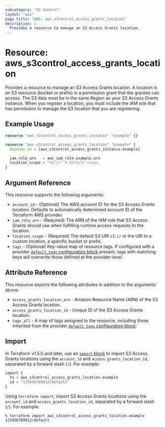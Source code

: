 ```yaml
---
subcategory: "S3 Control"
layout: "aws"
page_title: "AWS: aws_s3control_access_grants_location"
description: |-
  Provides a resource to manage an S3 Access Grants location.
---
```


# Resource: aws_s3control_access_grants_location

Provides a resource to manage an S3 Access Grants location.
A location is an S3 resource (bucket or prefix) in a permission grant that the grantee can access.
The S3 data must be in the same Region as your S3 Access Grants instance.
When you register a location, you must include the IAM role that has permission to manage the S3 location that you are registering.

## Example Usage

```terraform
resource "aws_s3control_access_grants_instance" "example" {}

resource "aws_s3control_access_grants_location" "example" {
  depends_on = [aws_s3control_access_grants_instance.example]

  iam_role_arn   = aws_iam_role.example.arn
  location_scope = "s3://" # Default scope.
}
```

## Argument Reference

This resource supports the following arguments:

* `account_id` - (Optional) The AWS account ID for the S3 Access Grants location. Defaults to automatically determined account ID of the Terraform AWS provider.
* `iam_role_arn` - (Required) The ARN of the IAM role that S3 Access Grants should use when fulfilling runtime access
requests to the location.
* `location_scope` - (Required) The default S3 URI `s3://` or the URI to a custom location, a specific bucket or prefix.
* `tags` - (Optional) Key-value map of resource tags. If configured with a provider [`default_tags` configuration block](https://registry.terraform.io/providers/hashicorp/aws/latest/docs#default_tags-configuration-block) present, tags with matching keys will overwrite those defined at the provider-level.

## Attribute Reference

This resource exports the following attributes in addition to the arguments above:

* `access_grants_location_arn` - Amazon Resource Name (ARN) of the S3 Access Grants location.
* `access_grants_location_id` - Unique ID of the S3 Access Grants location.
* `tags_all` - A map of tags assigned to the resource, including those inherited from the provider [`default_tags` configuration block](https://registry.terraform.io/providers/hashicorp/aws/latest/docs#default_tags-configuration-block).

## Import

In Terraform v1.5.0 and later, use an [`import` block](https://developer.hashicorp.com/terraform/language/import) to import S3 Access Grants locations using the `account_id` and `access_grants_location_id`, separated by a forward slash (`/`). For example:

```terraform
import {
  to = aws_s3control_access_grants_location.example
  id = "123456789012/default"
}
```

Using `terraform import`, import S3 Access Grants locations using the `account_id` and `access_grants_location_id`, separated by a forward slash (`/`). For example:

```console
% terraform import aws_s3control_access_grants_location.example 123456789012/default
```
